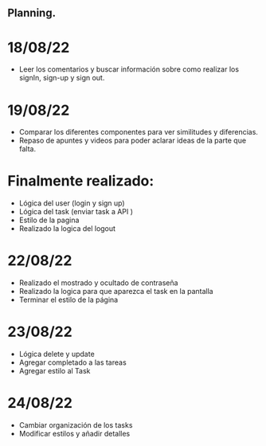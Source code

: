 
## Planning.

# 18/08/22
- Leer los comentarios y buscar información sobre como realizar los signIn, sign-up y sign out. 

# 19/08/22
- Comparar los diferentes componentes para ver similitudes y diferencias.
- Repaso de apuntes y videos para poder aclarar ideas de la parte que falta.

# Finalmente realizado:
- Lógica del user (login y sign up)
- Lógica del task (enviar task a API )
- Estilo de la pagina 
- Realizado la logica del logout
# 22/08/22
- Realizado el mostrado y ocultado de contraseña
- Realizado la logica para que aparezca el task en la pantalla
- Terminar el estilo de la página

# 23/08/22
- Lógica delete y update
- Agregar completado a las tareas
- Agregar estilo al Task

# 24/08/22
- Cambiar organización de los tasks
- Modificar estilos y añadir detalles 
